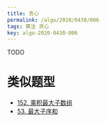```yaml
---
title: 贪心
permalink: /algo/2020/0430/006
tags: 算法 贪心
key: algo-2020-0430-006
---
```

TODO

# 类似题型
- [152. 乘积最大子数组](/leetcode/2020/0503/003/03)
- [53. 最大子序和](/leetcode/2020/0503/003/02)
